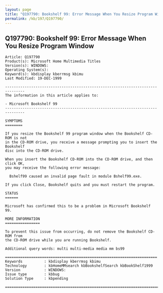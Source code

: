 ```yaml
---
layout: page
title: "Q197790: Bookshelf 99: Error Message When You Resize Program Window"
permalink: /kb/197/Q197790/
---
```


## Q197790: Bookshelf 99: Error Message When You Resize Program Window

	Article: Q197790
	Product(s): Microsoft Home Multimedia Titles
	Version(s): WINDOWS:
	Operating System(s): 
	Keyword(s): kbdisplay kberrmsg kbimu
	Last Modified: 19-DEC-1999
	
	-------------------------------------------------------------------------------
	The information in this article applies to:
	
	- Microsoft Bookshelf 99 
	-------------------------------------------------------------------------------
	
	SYMPTOMS
	========
	
	If you resize the Bookshelf 99 program window when the Bookshelf CD-ROM is not
	in the CD-ROM drive, you receive a message prompting you to insert the Bookshelf
	disc into the CD-ROM drive.
	
	When you insert the Bookshelf CD-ROM into the CD-ROM drive, and then click OK,
	you may receive the following error message:
	
	  Bshelf99 caused an invalid page fault in module Bshelf99.exe.
	
	If you click Close, Bookshelf quits and you must restart the program.
	
	STATUS
	======
	
	Microsoft has confirmed this to be a problem in Microsoft Bookshelf 99.
	
	MORE INFORMATION
	================
	
	To prevent this issue from occurring, do not remove the Bookshelf CD-ROM from
	the CD-ROM drive while you are running Bookshelf.
	
	Additional query words: multi multi-media media mm bs99
	
	======================================================================
	Keywords          : kbdisplay kberrmsg kbimu 
	Technology        : kbHomeMMsearch kbBookshelfSearch kbBookShelf1999
	Version           : WINDOWS:
	Issue type        : kbbug
	Solution Type     : kbpending
	
	=============================================================================
	
